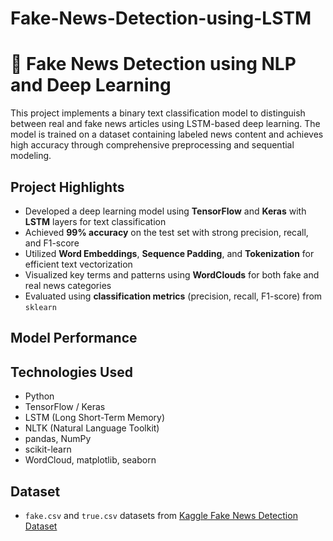 # Fake-News-Detection-using-LSTM
# 📰 Fake News Detection using NLP and Deep Learning

This project implements a binary text classification model to distinguish between real and fake news articles using LSTM-based deep learning. The model is trained on a dataset containing labeled news content and achieves high accuracy through comprehensive preprocessing and sequential modeling.

## Project Highlights

- Developed a deep learning model using **TensorFlow** and **Keras** with **LSTM** layers for text classification
- Achieved **99% accuracy** on the test set with strong precision, recall, and F1-score
- Utilized **Word Embeddings**, **Sequence Padding**, and **Tokenization** for efficient text vectorization
- Visualized key terms and patterns using **WordClouds** for both fake and real news categories
- Evaluated using **classification metrics** (precision, recall, F1-score) from `sklearn`

## Model Performance


## Technologies Used

- Python
- TensorFlow / Keras
- LSTM (Long Short-Term Memory)
- NLTK (Natural Language Toolkit)
- pandas, NumPy
- scikit-learn
- WordCloud, matplotlib, seaborn

## Dataset

- `fake.csv` and `true.csv` datasets from [Kaggle Fake News Detection Dataset](https://www.kaggle.com/clmentbisaillon/fake-and-real-news-dataset)

